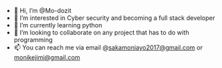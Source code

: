 - 👋 Hi, I’m @Mo-dozit 
- 👀 I’m interested in Cyber security and becoming a full stack developer
- 🌱 I’m currently learning python
- 💞️ I’m looking to collaborate on any project that has to do with programming 
- 📫 You can reach me via email @sakamoniayo2017@gmail.com or monikejimi@gmail.com



